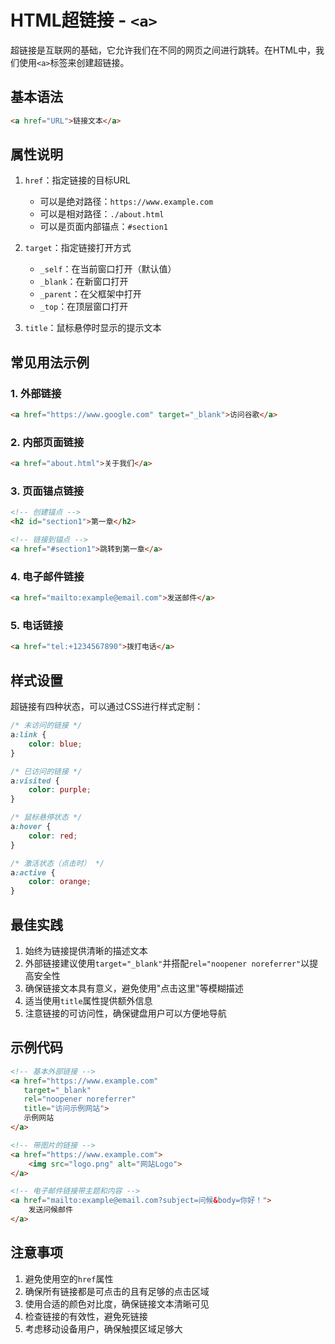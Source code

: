 # HTML超链接 - `<a>`

超链接是互联网的基础，它允许我们在不同的网页之间进行跳转。在HTML中，我们使用`<a>`标签来创建超链接。

## 基本语法

```html
<a href="URL">链接文本</a>
```

## 属性说明

1. `href`：指定链接的目标URL
   - 可以是绝对路径：`https://www.example.com`
   - 可以是相对路径：`./about.html`
   - 可以是页面内部锚点：`#section1`

2. `target`：指定链接打开方式
   - `_self`：在当前窗口打开（默认值）
   - `_blank`：在新窗口打开
   - `_parent`：在父框架中打开
   - `_top`：在顶层窗口打开

3. `title`：鼠标悬停时显示的提示文本

## 常见用法示例

### 1. 外部链接

```html
<a href="https://www.google.com" target="_blank">访问谷歌</a>
```

### 2. 内部页面链接

```html
<a href="about.html">关于我们</a>
```

### 3. 页面锚点链接

```html
<!-- 创建锚点 -->
<h2 id="section1">第一章</h2>

<!-- 链接到锚点 -->
<a href="#section1">跳转到第一章</a>
```

### 4. 电子邮件链接

```html
<a href="mailto:example@email.com">发送邮件</a>
```

### 5. 电话链接

```html
<a href="tel:+1234567890">拨打电话</a>
```

## 样式设置

超链接有四种状态，可以通过CSS进行样式定制：

```css
/* 未访问的链接 */
a:link {
    color: blue;
}

/* 已访问的链接 */
a:visited {
    color: purple;
}

/* 鼠标悬停状态 */
a:hover {
    color: red;
}

/* 激活状态（点击时） */
a:active {
    color: orange;
}
```

## 最佳实践

1. 始终为链接提供清晰的描述文本
2. 外部链接建议使用`target="_blank"`并搭配`rel="noopener noreferrer"`以提高安全性
3. 确保链接文本具有意义，避免使用"点击这里"等模糊描述
4. 适当使用`title`属性提供额外信息
5. 注意链接的可访问性，确保键盘用户可以方便地导航

## 示例代码

```html
<!-- 基本外部链接 -->
<a href="https://www.example.com" 
   target="_blank" 
   rel="noopener noreferrer" 
   title="访问示例网站">
   示例网站
</a>

<!-- 带图片的链接 -->
<a href="https://www.example.com">
    <img src="logo.png" alt="网站Logo">
</a>

<!-- 电子邮件链接带主题和内容 -->
<a href="mailto:example@email.com?subject=问候&body=你好！">
    发送问候邮件
</a>
```

## 注意事项

1. 避免使用空的`href`属性
2. 确保所有链接都是可点击的且有足够的点击区域
3. 使用合适的颜色对比度，确保链接文本清晰可见
4. 检查链接的有效性，避免死链接
5. 考虑移动设备用户，确保触摸区域足够大
